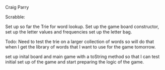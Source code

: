 Craig Parry

Scrabble: 


Set up so far the Trie for word lookup. Set up the game 
board constructor, set up the letter values and frequencies 
set up the letter bag. 


Todo: 
Need to test the trie on a larger collection of words
so will do that when I get the library of words that I
want to use for the game tomorrow. 



set up inital board and main game with a toString 
method so that I can test initial set up of the game and 
start preparing the logic of the game. 